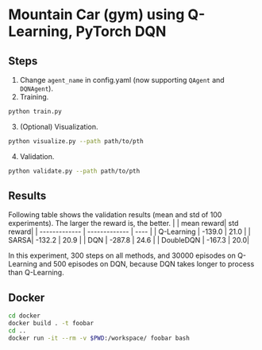 # Mountain Car (gym) using Q-Learning, PyTorch DQN
## Steps 
1. Change `agent_name` in config.yaml (now supporting `QAgent` and `DQNAgent`).
2. Training.
```bash
python train.py
```
3. (Optional) Visualization.
```bash
python visualize.py --path path/to/pth
```

4. Validation.
```bash
python validate.py --path path/to/pth
```

## Results
Following table shows the validation results (mean and std of 100 experiments).
The larger the reward is, the better.
|  | mean reward| std reward|
| ------------- | ------------- | ---- |
| Q-Learning  | -139.0  | 21.0 |
| SARSA| -132.2 | 20.9 |
| DQN  | -287.8 | 24.6 |
| DoubleDQN  | -167.3 | 20.0|

In this experiment, 300 steps on all methods, and 30000 episodes on Q-Learning and 500 episodes on DQN, because DQN takes longer to process than Q-Learning.

## Docker
```bash
cd docker
docker build . -t foobar
cd ..
docker run -it --rm -v $PWD:/workspace/ foobar bash
```
